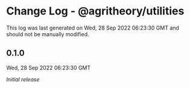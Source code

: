 # Change Log - @agritheory/utilities

This log was last generated on Wed, 28 Sep 2022 06:23:30 GMT and should not be manually modified.

## 0.1.0
Wed, 28 Sep 2022 06:23:30 GMT

_Initial release_

